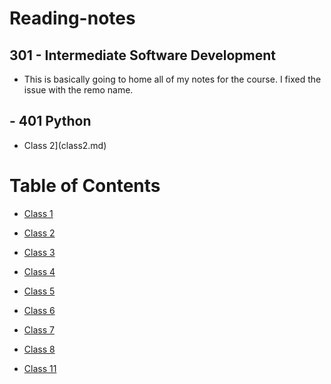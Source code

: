 # Reading-notes

## 301 - Intermediate Software Development
- This is basically going to home all of my notes for the course. I fixed the issue with the remo name.

## - 401 Python
- Class 2](class2.md)

# Table of Contents

- [Class 1](class1.md)

- [Class 2](class2.md)

- [Class 3](class3.md)

- [Class 4](class4.md)

- [Class 5](class5.md)

- [Class 6](Class6.md)

- [Class 7](clas7.md)

- [Class 8](class8.md)

- [Class 11](class11.md)
